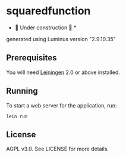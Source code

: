 # squaredfunction

* 🚧 Under construction 🚧 *

generated using Luminus version "2.9.10.35"

## Prerequisites

You will need [Leiningen][1] 2.0 or above installed.

[1]: https://github.com/technomancy/leiningen

## Running

To start a web server for the application, run:

    lein run

## License

AGPL v3.0. See LICENSE for more details.
